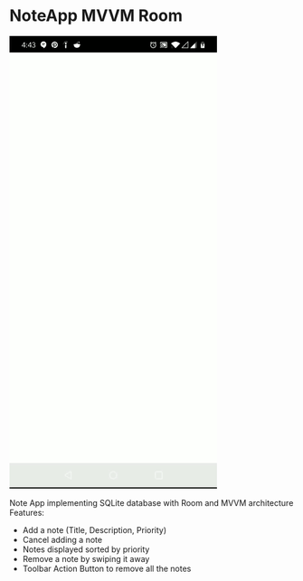 # NoteApp MVVM Room

![image](https://github.com/Nokheenig/Android_Kotlin_NoteApp_MVVM_Room/blob/master/res/NoteApp-MVVM-Room.gif?raw=true)

Note App implementing SQLite database with Room and MVVM architecture
Features:
- Add a note (Title, Description, Priority)
- Cancel adding a note
- Notes displayed sorted by priority
- Remove a note by swiping it away
- Toolbar Action Button to remove all the notes 